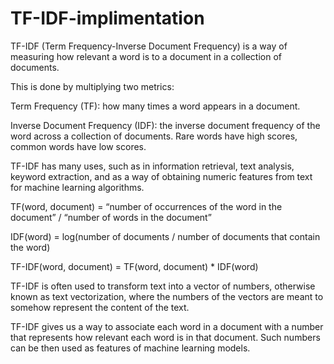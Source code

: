 # TF-IDF-implimentation

TF-IDF (Term Frequency-Inverse Document Frequency) is a way of measuring how relevant a word is to a document in a collection of documents.

This is done by multiplying two metrics:

Term Frequency (TF): how many times a word appears in a document.

Inverse Document Frequency (IDF): the inverse document frequency of the word across a collection of documents. Rare words have high scores, common words have low scores.

TF-IDF has many uses, such as in information retrieval, text analysis, keyword extraction, and as a way of obtaining numeric features from text for machine learning algorithms.


TF(word, document) = “number of occurrences of the word in the document” / “number of words in the document”

IDF(word) = log(number of documents / number of documents that contain the word)

TF-IDF(word, document) = TF(word, document) * IDF(word)


TF-IDF is often used to transform text into a vector of numbers, otherwise known as text vectorization, where the numbers of the vectors are meant to somehow represent the content of the text.

TF-IDF gives us a way to associate each word in a document with a number that represents how relevant each word is in that document. Such numbers can be then used as features of machine learning models.

